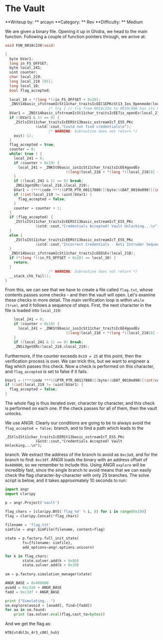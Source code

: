 # The Vault

**Writeup by: ** arcayn
**Category: ** Rev
**Difficulty: ** Medium

We are given a binary file. Opening it up in Ghidra, we head to the main function. Following a couple of function pointers through, we arrive at:
```C
void FUN_0010c220(void)

{
  byte bVar1;
  long in_FS_OFFSET;
  byte local_241;
  uint counter;
  char local_219;
  long local_218 [65];
  long local_10;
  bool flag_accepted;
  
  local_10 = *(long *)(in_FS_OFFSET + 0x28);
  _ZNSt14basic_ifstreamIcSt11char_traitsIcEEC1EPKcSt13_Ios_Openmode(local_218,"flag.txt",8);
                    /* try { // try from 0010c25e to 0010c400 has its CatchHandler @ 0010c2a5 */
  bVar1 = _ZNSt14basic_ifstreamIcSt11char_traitsIcEE7is_openEv(local_218);
  if ((bVar1 & 1) == 0) {
    _ZStlsISt11char_traitsIcEERSt13basic_ostreamIcT_ES5_PKc
              (&std::cout,"Could not find credentials\n");
                    /* WARNING: Subroutine does not return */
    exit(-1);
  }
  flag_accepted = true;
  counter = 0;
  while( true ) {
    local_241 = 0;
    if (counter < 0x19) {
      local_241 = _ZNKSt9basic_iosIcSt11char_traitsIcEE4goodEv
                            ((long)local_218 + *(long *)(local_218[0] + -0x18));
    }
    if ((local_241 & 1) == 0) break;
    _ZNSi3getERc(local_218,&local_219);
    bVar1 = (***(code ***)(&PTR_PTR_00117880)[(byte)(&DAT_0010e090)[(int)counter]])();
    if ((int)local_219 != (uint)bVar1) {
      flag_accepted = false;
    }
    counter = counter + 1;
  }
  if (flag_accepted) {
    _ZStlsISt11char_traitsIcEERSt13basic_ostreamIcT_ES5_PKc
              (&std::cout,"Credentials Accepted! Vault Unlocking...\n");
  }
  else {
    _ZStlsISt11char_traitsIcEERSt13basic_ostreamIcT_ES5_PKc
              (&std::cout,"Incorrect Credentials - Anti Intruder Sequence Activated...\n");
  }
  _ZNSt14basic_ifstreamIcSt11char_traitsIcEED1Ev(local_218);
  if (*(long *)(in_FS_OFFSET + 0x28) == local_10) {
    return;
  }
                    /* WARNING: Subroutine does not return */
  __stack_chk_fail();
}
```
From this, we can see that we have to create a file called `flag.txt`, whose contents passes some checks - and then the vault will open. Let's examine these checks in more detail. The main verification loop is within `while (true)`, and it follows a sequence of steps. First, the next character in the file is loaded into `local_219`:
```C
    local_241 = 0;
    if (counter < 0x19) {
      local_241 = _ZNKSt9basic_iosIcSt11char_traitsIcEE4goodEv
                            ((long)local_218 + *(long *)(local_218[0] + -0x18));
    }
    if ((local_241 & 1) == 0) break;
    _ZNSi3getERc(local_218,&local_219);
```
Furthermore, if the counter exceeds `0x19 = 25` at this point, then the verification process is over. We can trick this, but we want to engineer a flag which passes this check. Now a check is performed on this character, and `flag_accepted` is set to false if it fails.
```C
bVar1 = (***(code ***)(&PTR_PTR_00117880)[(byte)(&DAT_0010e090)[(int)counter]])();
if ((int)local_219 != (uint)bVar1) {
  flag_accepted = false;
}
```
The whole flag is thus iterated over, character by character, and this check is performed on each one. If the check passes for all of them, then the vault unlocks.

We use ANGR. Clearly our conditions are going to be to always avoid the `flag_accepted = false;` branch, and to find a path which leads to the 
```
_ZStlsISt11char_traitsIcEERSt13basic_ostreamIcT_ES5_PKc
              (&std::cout,"Credentials Accepted! Vault Unlocking...\n");
```
branch. We extract the address of the branch to avoid as `0xc3a9`, and for the branch to find:  `0xc3df`. ANGR loads the binary with an address offset of `0x400000`, so we remember to include this. Using ANGR `explore` will be incredibly fast, since the single branch to avoid means that we can easily check the flag character-by-character with only 25 branches. The solve script is below, and it takes approximately 10 seconds to run:
```python
import angr
import claripy

p = angr.Project('vault')

flag_chars = [claripy.BVS('flag_%d' % i, 8) for i in range(0x19)]
flag = claripy.Concat(*flag_chars)
    
filename = 'flag.txt'
simfile = angr.SimFile(filename, content=flag)

state = p.factory.full_init_state(
        fs={filename: simfile},
        add_options=angr.options.unicorn)

for k in flag_chars:
        state.solver.add(k < 0x80)
        state.solver.add(k > 0x20)
 
sm = p.factory.simulation_manager(state)

ANGR_BASE = 0x400000
avadd = 0xc3a9 + ANGR_BASE
fadd = 0xc3df + ANGR_BASE

print ("Simulating...")  
sm.explore(avoid = [avadd], find=[fadd])
for aa in sm.found:
    print (aa.solver.eval(flag,cast_to=bytes))
```
And we get the flag as:

`HTB{vt4bl3s_4r3_c00l_huh}`